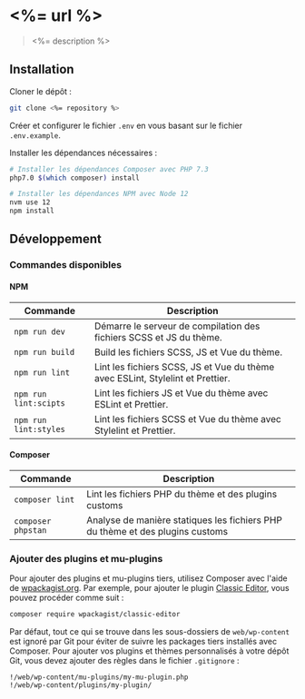 # <%= url %>

> <%= description %>

## Installation

Cloner le dépôt :

```bash
git clone <%= repository %>
```

Créer et configurer le fichier `.env` en vous basant sur le fichier `.env.example`.

Installer les dépendances nécessaires :

```bash
# Installer les dépendances Composer avec PHP 7.3
php7.0 $(which composer) install

# Installer les dépendances NPM avec Node 12
nvm use 12
npm install
```

## Développement

### Commandes disponibles

#### NPM

| Commande | Description |
|-|-|
| `npm run dev` | Démarre le serveur de compilation des fichiers SCSS et JS du thème. |
| `npm run build` | Build les fichiers SCSS, JS et Vue du thème. |
| `npm run lint` | Lint les fichiers SCSS, JS et Vue du thème avec ESLint, Stylelint et Prettier. |
| `npm run lint:scipts` | Lint les fichiers JS et Vue du thème avec ESLint et Prettier. |
| `npm run lint:styles` | Lint les fichiers SCSS et Vue du thème avec Stylelint et Prettier. |

#### Composer

| Commande | Description |
|-|-|
| `composer lint` | Lint les fichiers PHP du thème et des plugins customs |
| `composer phpstan` | Analyse de manière statiques les fichiers PHP du thème et des plugins customs |

### Ajouter des plugins et mu-plugins

Pour ajouter des plugins et mu-plugins tiers, utilisez Composer avec l'aide de [wpackagist.org](https://wpackagist.org/). Par exemple, pour ajouter le plugin [Classic Editor](), vous pouvez procéder comme suit :

```bash
composer require wpackagist/classic-editor
```

Par défaut, tout ce qui se trouve dans les sous-dossiers de `web/wp-content` est ignoré par Git pour éviter de suivre les packages tiers installés avec Composer. Pour ajouter vos plugins et thèmes personnalisés à votre dépôt Git, vous devez ajouter des règles dans le fichier `.gitignore` :

```
!/web/wp-content/mu-plugins/my-mu-plugin.php
!/web/wp-content/plugins/my-plugin/
```
